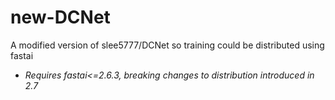 # new-DCNet
A modified version of slee5777/DCNet so training could be distributed using fastai
- _Requires fastai<=2.6.3, breaking changes to distribution introduced in 2.7_
